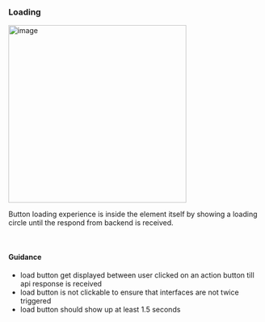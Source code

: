 ### Loading

<img width="352" alt="image" src="https://github.com/catenax-ng/tx-portal-assets/assets/94133633/5f7ac50e-8432-47ba-8acd-e7fe867119f7">

<br>

Button loading experience is inside the element itself by showing a loading circle until the respond from backend is received.

<br>

#### Guidance

* load button get displayed between user clicked on an action button till api response is received
* load button is not clickable to ensure that interfaces are not twice triggered
* load button should show up at least 1.5 seconds

<br>
<br>



